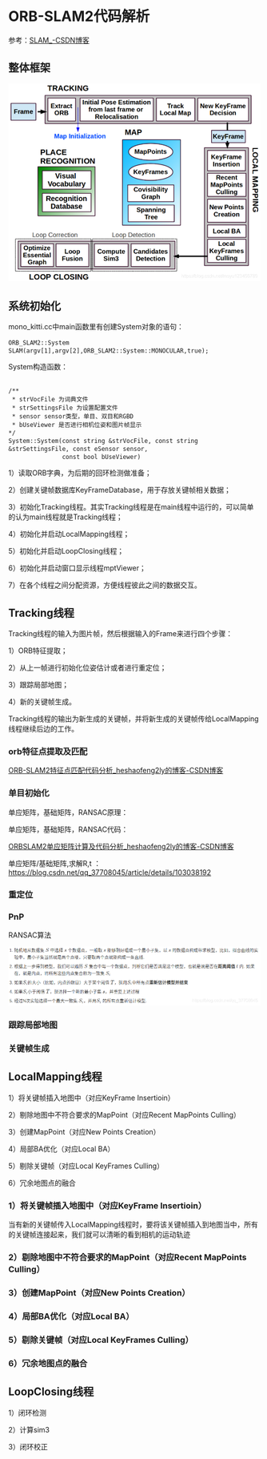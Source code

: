 # ORB-SLAM2代码解析

参考：[SLAM_-CSDN博客](https://blog.csdn.net/moyu123456789/category_8945611.html)

## 整体框架

![img](%E5%9B%BE%E7%89%87%E5%BA%93/20190515203756572.png)



## 系统初始化

mono_kitti.cc中main函数里有创建System对象的语句：

```
ORB_SLAM2::System SLAM(argv[1],argv[2],ORB_SLAM2::System::MONOCULAR,true);
```



System构造函数：

```

/**
 * strVocFile 为词典文件
 * strSettingsFile 为设置配置文件
 * sensor sensor类型，单目、双目和RGBD
 * bUseViewer 是否进行相机位姿和图片帧显示
*/
System::System(const string &strVocFile, const string &strSettingsFile, const eSensor sensor,
               const bool bUseViewer)
```

1）读取ORB字典，为后期的回环检测做准备；

2）创建关键帧数据库KeyFrameDatabase，用于存放关键帧相关数据；

3）初始化Tracking线程。其实Tracking线程是在main线程中运行的，可以简单的认为main线程就是Tracking线程；

4）初始化并启动LocalMapping线程；

5）初始化并启动LoopClosing线程；

6）初始化并启动窗口显示线程mptViewer；

7）在各个线程之间分配资源，方便线程彼此之间的数据交互。


## Tracking线程

Tracking线程的输入为图片帧，然后根据输入的Frame来进行四个步骤：

1）ORB特征提取；

2）从上一帧进行初始化位姿估计或者进行重定位；

3）跟踪局部地图；

4）新的关键帧生成。

Tracking线程的输出为新生成的关键帧，并将新生成的关键帧传给LocalMapping线程继续后边的工作。

### orb特征点提取及匹配

[ORB-SLAM2特征点匹配代码分析_heshaofeng2ly的博客-CSDN博客](https://blog.csdn.net/heshaofeng2ly/article/details/107992564)




### 单目初始化
单应矩阵，基础矩阵，RANSAC原理：

单应矩阵，基础矩阵，RANSAC代码：

[ORBSLAM2单应矩阵计算及代码分析_heshaofeng2ly的博客-CSDN博客](https://blog.csdn.net/heshaofeng2ly/article/details/107999895)



单应矩阵/基础矩阵,求解R,t ：
https://blog.csdn.net/qq_37708045/article/details/103038192



### 重定位



### PnP

RANSAC算法

![img](%E5%9B%BE%E8%A1%A8%E5%BA%93/20191112170136340.png)

### 跟踪局部地图




### 关键帧生成





## LocalMapping线程

1）将关键帧插入地图中（对应KeyFrame Insertioin）

2）剔除地图中不符合要求的MapPoint（对应Recent MapPoints Culling）

3）创建MapPoint（对应New Points Creation）

4）局部BA优化（对应Local BA）

5）剔除关键帧（对应Local KeyFrames Culling）

6）冗余地图点的融合



### 1）将关键帧插入地图中（对应KeyFrame Insertioin）

当有新的关键帧传入LocalMapping线程时，要将该关键帧插入到地图当中，所有的关键帧连接起来，我们就可以清晰的看到相机的运动轨迹



### 2）剔除地图中不符合要求的MapPoint（对应Recent MapPoints Culling）



### 3）创建MapPoint（对应New Points Creation）



### 4）局部BA优化（对应Local BA）



### 5）剔除关键帧（对应Local KeyFrames Culling）



### 6）冗余地图点的融合





## LoopClosing线程

1）闭环检测

2）计算sim3

3）闭环校正